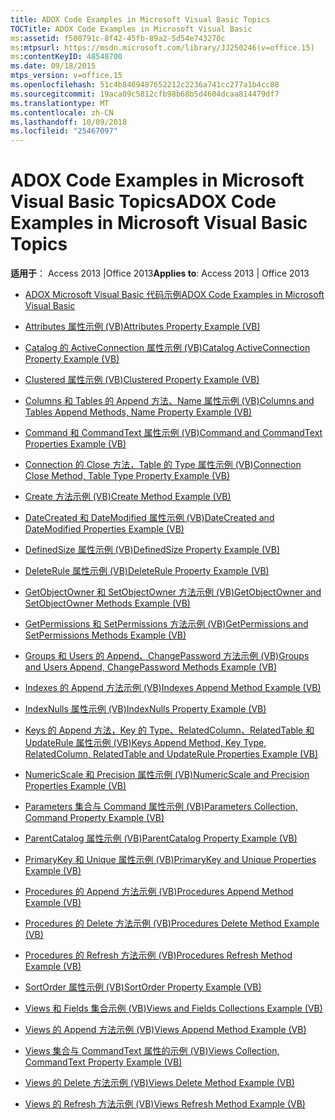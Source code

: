 ```yaml
---
title: ADOX Code Examples in Microsoft Visual Basic Topics
TOCTitle: ADOX Code Examples in Microsoft Visual Basic
ms:assetid: f500791c-8f42-45fb-89a2-5d54e743270c
ms:mtpsurl: https://msdn.microsoft.com/library/JJ250246(v=office.15)
ms:contentKeyID: 48548700
ms.date: 09/18/2015
mtps_version: v=office.15
ms.openlocfilehash: 51c4b8469487652212c2236a741cc277a1b4cc88
ms.sourcegitcommit: 19aca09c5812cfb98b68b5d4604dcaa814479df7
ms.translationtype: MT
ms.contentlocale: zh-CN
ms.lasthandoff: 10/09/2018
ms.locfileid: "25467097"
---
```

# <a name="adox-code-examples-in-microsoft-visual-basic-topics"></a><span data-ttu-id="ef0e8-102">ADOX Code Examples in Microsoft Visual Basic Topics</span><span class="sxs-lookup"><span data-stu-id="ef0e8-102">ADOX Code Examples in Microsoft Visual Basic Topics</span></span>


<span data-ttu-id="ef0e8-103">**适用于**： Access 2013 |Office 2013</span><span class="sxs-lookup"><span data-stu-id="ef0e8-103">**Applies to**: Access 2013 | Office 2013</span></span>


  - [<span data-ttu-id="ef0e8-104">ADOX Microsoft Visual Basic 代码示例</span><span class="sxs-lookup"><span data-stu-id="ef0e8-104">ADOX Code Examples in Microsoft Visual Basic</span></span>](adox-code-examples-in-microsoft-visual-basic.md)

  - [<span data-ttu-id="ef0e8-105">Attributes 属性示例 (VB)</span><span class="sxs-lookup"><span data-stu-id="ef0e8-105">Attributes Property Example (VB)</span></span>](attributes-property-example-vb.md)

  - [<span data-ttu-id="ef0e8-106">Catalog 的 ActiveConnection 属性示例 (VB)</span><span class="sxs-lookup"><span data-stu-id="ef0e8-106">Catalog ActiveConnection Property Example (VB)</span></span>](catalog-activeconnection-property-example-vb.md)

  - [<span data-ttu-id="ef0e8-107">Clustered 属性示例 (VB)</span><span class="sxs-lookup"><span data-stu-id="ef0e8-107">Clustered Property Example (VB)</span></span>](clustered-property-example-vb.md)

  - [<span data-ttu-id="ef0e8-108">Columns 和 Tables 的 Append 方法、Name 属性示例 (VB)</span><span class="sxs-lookup"><span data-stu-id="ef0e8-108">Columns and Tables Append Methods, Name Property Example (VB)</span></span>](columns-and-tables-append-methods-name-property-example-vb.md)

  - [<span data-ttu-id="ef0e8-109">Command 和 CommandText 属性示例 (VB)</span><span class="sxs-lookup"><span data-stu-id="ef0e8-109">Command and CommandText Properties Example (VB)</span></span>](command-and-commandtext-properties-example-vb.md)

  - [<span data-ttu-id="ef0e8-110">Connection 的 Close 方法，Table 的 Type 属性示例 (VB)</span><span class="sxs-lookup"><span data-stu-id="ef0e8-110">Connection Close Method, Table Type Property Example (VB)</span></span>](connection-close-method-table-type-property-example-vb.md)

  - [<span data-ttu-id="ef0e8-111">Create 方法示例 (VB)</span><span class="sxs-lookup"><span data-stu-id="ef0e8-111">Create Method Example (VB)</span></span>](create-method-example-vb.md)

  - [<span data-ttu-id="ef0e8-112">DateCreated 和 DateModified 属性示例 (VB)</span><span class="sxs-lookup"><span data-stu-id="ef0e8-112">DateCreated and DateModified Properties Example (VB)</span></span>](datecreated-and-datemodified-properties-example-vb.md)

  - [<span data-ttu-id="ef0e8-113">DefinedSize 属性示例 (VB)</span><span class="sxs-lookup"><span data-stu-id="ef0e8-113">DefinedSize Property Example (VB)</span></span>](definedsize-property-example-vb.md)

  - [<span data-ttu-id="ef0e8-114">DeleteRule 属性示例 (VB)</span><span class="sxs-lookup"><span data-stu-id="ef0e8-114">DeleteRule Property Example (VB)</span></span>](deleterule-property-example-vb.md)

  - [<span data-ttu-id="ef0e8-115">GetObjectOwner 和 SetObjectOwner 方法示例 (VB)</span><span class="sxs-lookup"><span data-stu-id="ef0e8-115">GetObjectOwner and SetObjectOwner Methods Example (VB)</span></span>](getobjectowner-and-setobjectowner-methods-example-vb.md)

  - [<span data-ttu-id="ef0e8-116">GetPermissions 和 SetPermissions 方法示例 (VB)</span><span class="sxs-lookup"><span data-stu-id="ef0e8-116">GetPermissions and SetPermissions Methods Example (VB)</span></span>](getpermissions-and-setpermissions-methods-example-vb.md)

  - [<span data-ttu-id="ef0e8-117">Groups 和 Users 的 Append、ChangePassword 方法示例 (VB)</span><span class="sxs-lookup"><span data-stu-id="ef0e8-117">Groups and Users Append, ChangePassword Methods Example (VB)</span></span>](groups-and-users-append-changepassword-methods-example-vb.md)

  - [<span data-ttu-id="ef0e8-118">Indexes 的 Append 方法示例 (VB)</span><span class="sxs-lookup"><span data-stu-id="ef0e8-118">Indexes Append Method Example (VB)</span></span>](indexes-append-method-example-vb.md)

  - [<span data-ttu-id="ef0e8-119">IndexNulls 属性示例 (VB)</span><span class="sxs-lookup"><span data-stu-id="ef0e8-119">IndexNulls Property Example (VB)</span></span>](indexnulls-property-example-vb.md)

  - [<span data-ttu-id="ef0e8-120">Keys 的 Append 方法，Key 的 Type、RelatedColumn、RelatedTable 和 UpdateRule 属性示例 (VB)</span><span class="sxs-lookup"><span data-stu-id="ef0e8-120">Keys Append Method, Key Type, RelatedColumn, RelatedTable and UpdateRule Properties Example (VB)</span></span>](keys-append-method-key-type-relatedcolumn-relatedtable-and-updaterule-properties-example-vb.md)

  - [<span data-ttu-id="ef0e8-121">NumericScale 和 Precision 属性示例 (VB)</span><span class="sxs-lookup"><span data-stu-id="ef0e8-121">NumericScale and Precision Properties Example (VB)</span></span>](numericscale-and-precision-properties-example-vb.md)

  - [<span data-ttu-id="ef0e8-122">Parameters 集合与 Command 属性示例 (VB)</span><span class="sxs-lookup"><span data-stu-id="ef0e8-122">Parameters Collection, Command Property Example (VB)</span></span>](parameters-collection-command-property-example-vb.md)

  - [<span data-ttu-id="ef0e8-123">ParentCatalog 属性示例 (VB)</span><span class="sxs-lookup"><span data-stu-id="ef0e8-123">ParentCatalog Property Example (VB)</span></span>](parentcatalog-property-example-vb.md)

  - [<span data-ttu-id="ef0e8-124">PrimaryKey 和 Unique 属性示例 (VB)</span><span class="sxs-lookup"><span data-stu-id="ef0e8-124">PrimaryKey and Unique Properties Example (VB)</span></span>](primarykey-and-unique-properties-example-vb.md)

  - [<span data-ttu-id="ef0e8-125">Procedures 的 Append 方法示例 (VB)</span><span class="sxs-lookup"><span data-stu-id="ef0e8-125">Procedures Append Method Example (VB)</span></span>](procedures-append-method-example-vb.md)

  - [<span data-ttu-id="ef0e8-126">Procedures 的 Delete 方法示例 (VB)</span><span class="sxs-lookup"><span data-stu-id="ef0e8-126">Procedures Delete Method Example (VB)</span></span>](procedures-delete-method-example-vb.md)

  - [<span data-ttu-id="ef0e8-127">Procedures 的 Refresh 方法示例 (VB)</span><span class="sxs-lookup"><span data-stu-id="ef0e8-127">Procedures Refresh Method Example (VB)</span></span>](procedures-refresh-method-example-vb.md)

  - [<span data-ttu-id="ef0e8-128">SortOrder 属性示例 (VB)</span><span class="sxs-lookup"><span data-stu-id="ef0e8-128">SortOrder Property Example (VB)</span></span>](sortorder-property-example-vb.md)

  - [<span data-ttu-id="ef0e8-129">Views 和 Fields 集合示例 (VB)</span><span class="sxs-lookup"><span data-stu-id="ef0e8-129">Views and Fields Collections Example (VB)</span></span>](views-and-fields-collections-example-vb.md)

  - [<span data-ttu-id="ef0e8-130">Views 的 Append 方法示例 (VB)</span><span class="sxs-lookup"><span data-stu-id="ef0e8-130">Views Append Method Example (VB)</span></span>](views-append-method-example-vb.md)

  - [<span data-ttu-id="ef0e8-131">Views 集合与 CommandText 属性的示例 (VB)</span><span class="sxs-lookup"><span data-stu-id="ef0e8-131">Views Collection, CommandText Property Example (VB)</span></span>](views-collection-commandtext-property-example-vb.md)

  - [<span data-ttu-id="ef0e8-132">Views 的 Delete 方法示例 (VB)</span><span class="sxs-lookup"><span data-stu-id="ef0e8-132">Views Delete Method Example (VB)</span></span>](views-delete-method-example-vb.md)

  - [<span data-ttu-id="ef0e8-133">Views 的 Refresh 方法示例 (VB)</span><span class="sxs-lookup"><span data-stu-id="ef0e8-133">Views Refresh Method Example (VB)</span></span>](views-refresh-method-example-vb.md)

